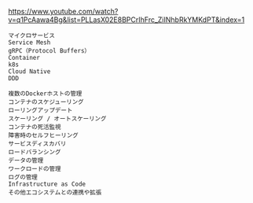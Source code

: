 https://www.youtube.com/watch?v=q1PcAawa4Bg&list=PLLasX02E8BPCrIhFrc_ZiINhbRkYMKdPT&index=1


```
マイクロサービス
Service Mesh
gRPC（Protocol Buffers）
Container
k8s
Cloud Native
DDD

複数のDockerホストの管理
コンテナのスケジューリング
ローリングアップデート
スケーリング / オートスケーリング
コンテナの死活監視
障害時のセルフヒーリング
サービスディスカバリ
ロードバランシング
データの管理
ワークロードの管理
ログの管理
Infrastructure as Code
その他エコシステムとの連携や拡張
```
